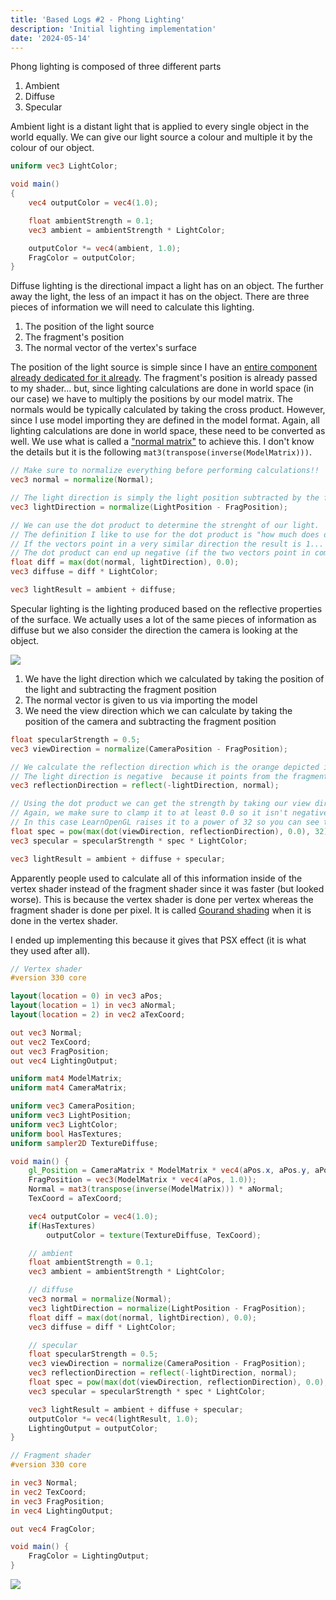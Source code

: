 ```yaml
---
title: 'Based Logs #2 - Phong Lighting'
description: 'Initial lighting implementation'
date: '2024-05-14'
---
```


Phong lighting is composed of three different parts

1. Ambient
2. Diffuse
3. Specular

<Heading title="Ambient" />

Ambient light is a distant light that is applied to every single object in the world equally. We can give our light source a colour and multiple it by the colour of our object.

```glsl
uniform vec3 LightColor;

void main()
{
    vec4 outputColor = vec4(1.0);

    float ambientStrength = 0.1;
    vec3 ambient = ambientStrength * LightColor;

    outputColor *= vec4(ambient, 1.0);
    FragColor = outputColor;
}
```

<Heading title="Diffuse" />

Diffuse lighting is the directional impact a light has on an object. The further away the light, the less of an impact it has on the object. There are three pieces of information we will need to calculate this lighting.

1. The position of the light source
2. The fragment's position
3. The normal vector of the vertex's surface

The position of the light source is simple since I have an [entire component already dedicated for it already](https://github.com/matekdev/based-engine/blob/a3a2af2d819c20944022ec3316e4019ade4f15ea/src/component/transform_component.hpp#L8). The fragment's position is already passed to my shader... but, since lighting calculations are done in world space (in our case) we have to multiply the positions by our model matrix. The normals would be typically calculated by taking the cross product. However, since I use model importing they are defined in the model format. Again, all lighting calculations are done in world space, these need to be converted as well. We use what is called a ["normal matrix"](http://www.lighthouse3d.com/tutorials/glsl-tutorial/the-normal-matrix/) to achieve this. I don't know the details but it is the following `mat3(transpose(inverse(ModelMatrix)))`.

```glsl
// Make sure to normalize everything before performing calculations!!
vec3 normal = normalize(Normal);

// The light direction is simply the light position subtracted by the frag position.
vec3 lightDirection = normalize(LightPosition - FragPosition);

// We can use the dot product to determine the strenght of our light.
// The definition I like to use for the dot product is "how much does one vector go in the direction of another".
// If the vectors point in a very similar direction the result is 1... if they are completely perpendicular it's 0.
// The dot product can end up negative (if the two vectors point in complete opposite directions) so we want to clamp it to 0 as well.
float diff = max(dot(normal, lightDirection), 0.0);
vec3 diffuse = diff * LightColor;

vec3 lightResult = ambient + diffuse;
```

<Heading title="Specular" />

Specular lighting is the lighting produced based on the reflective properties of the surface. We actually uses a lot of the same pieces of information as diffuse but we also consider the direction the camera is looking at the object.

<Img src="specular_diagram.jpg" caption="Diagram from LearnOpenGL" href="https://learnopengl.com/Lighting/Basic-Lighting" />

1. We have the light direction which we calculated by taking the position of the light and subtracting the fragment position
2. The normal vector is given to us via importing the model
3. We need the view direction which we can calculate by taking the position of the camera and subtracting the fragment position

```glsl
float specularStrength = 0.5;
vec3 viewDirection = normalize(CameraPosition - FragPosition);

// We calculate the reflection direction which is the orange depicted in the diagram.
// The light direction is negative  because it points from the fragment towards the light source.
vec3 reflectionDirection = reflect(-lightDirection, normal);

// Using the dot product we can get the strength by taking our view direction and reflection direction.
// Again, we make sure to clamp it to at least 0.0 so it isn't negative.
// In this case LearnOpenGL raises it to a power of 32 so you can see the effect better.
float spec = pow(max(dot(viewDirection, reflectionDirection), 0.0), 32);
vec3 specular = specularStrength * spec * LightColor;

vec3 lightResult = ambient + diffuse + specular;
```

<Heading title="Gouraud shading" />

Apparently people used to calculate all of this information inside of the vertex shader instead of the fragment shader since it was faster (but looked worse). This is because the vertex shader is done per vertex whereas the fragment shader is done per pixel. It is called [Gourand shading](https://en.wikipedia.org/wiki/Gouraud_shading) when it is done in the vertex shader.

I ended up implementing this because it gives that PSX effect (it is what they used after all).

```glsl
// Vertex shader
#version 330 core

layout(location = 0) in vec3 aPos;
layout(location = 1) in vec3 aNormal;
layout(location = 2) in vec2 aTexCoord;

out vec3 Normal;
out vec2 TexCoord;
out vec3 FragPosition;
out vec4 LightingOutput;

uniform mat4 ModelMatrix;
uniform mat4 CameraMatrix;

uniform vec3 CameraPosition;
uniform vec3 LightPosition;
uniform vec3 LightColor;
uniform bool HasTextures;
uniform sampler2D TextureDiffuse;

void main() {
    gl_Position = CameraMatrix * ModelMatrix * vec4(aPos.x, aPos.y, aPos.z, 1.0);
    FragPosition = vec3(ModelMatrix * vec4(aPos, 1.0));
    Normal = mat3(transpose(inverse(ModelMatrix))) * aNormal;
    TexCoord = aTexCoord;

    vec4 outputColor = vec4(1.0);
    if(HasTextures)
        outputColor = texture(TextureDiffuse, TexCoord);

    // ambient
    float ambientStrength = 0.1;
    vec3 ambient = ambientStrength * LightColor;

    // diffuse
    vec3 normal = normalize(Normal);
    vec3 lightDirection = normalize(LightPosition - FragPosition);
    float diff = max(dot(normal, lightDirection), 0.0);
    vec3 diffuse = diff * LightColor;

    // specular
    float specularStrength = 0.5;
    vec3 viewDirection = normalize(CameraPosition - FragPosition);
    vec3 reflectionDirection = reflect(-lightDirection, normal);
    float spec = pow(max(dot(viewDirection, reflectionDirection), 0.0), 32);
    vec3 specular = specularStrength * spec * LightColor;

    vec3 lightResult = ambient + diffuse + specular;
    outputColor *= vec4(lightResult, 1.0);
    LightingOutput = outputColor;
}

```

```glsl
// Fragment shader
#version 330 core

in vec3 Normal;
in vec2 TexCoord;
in vec3 FragPosition;
in vec4 LightingOutput;

out vec4 FragColor;

void main() {
    FragColor = LightingOutput;
}

```

<Img src="gouraud_example.jpg" caption="Gouraud shading in Based Engine" />

<Spotify src="track/0ISjLKLt7b9iiY0qEVR2ho?si=6ad5607cfda2491e" />
